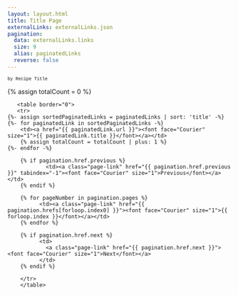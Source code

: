 ```yaml
---
layout: layout.html
title: Title Page
externalLinks: externalLinks.json
pagination:
  data: externalLinks.links
  size: 9
  alias: paginatedLinks
  reverse: false
---
```

<font face="Courier" size="1">by Recipe Title</font>

{% assign totalCount = 0 %}

       <table border="0">
       <tr>
    {%- assign sortedPaginatedLinks = paginatedLinks | sort: 'title' -%}
    {%- for paginatedLink in sortedPaginatedLinks -%}
        <td><a href="{{ paginatedLink.url }}"><font face="Courier" size="1">{{ paginatedLink.title }}</font></a></td>
        {% assign totalCount = totalCount | plus: 1 %}
    {%- endfor -%}
</tr>
</table>

   <table border=0 cellpadding=3 width=32 height=32>
        <tr>
        
        {% if pagination.href.previous %}      
                <td><a class="page-link" href="{{ pagination.href.previous }}" tabindex="-1"><font face="Courier" size="1">Previous</font></a></td>     
        {% endif %}
        
        {% for pageNumber in pagination.pages %}
              <td><a class="page-link" href="{{ pagination.hrefs[forloop.index0] }}"><font face="Courier" size="1">{{ forloop.index }}</font></a></td>
        {% endfor %}
        
        {% if pagination.href.next %}
              <td>
                <a class="page-link" href="{{ pagination.href.next }}"><font face="Courier" size="1">Next</font></a>
              </td>
        {% endif %}
        
        </tr>
        </table>

        

